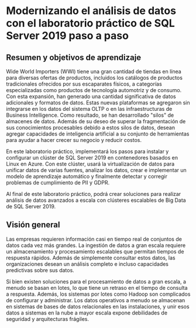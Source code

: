 # Modernizando el análisis de datos con el laboratorio práctico de SQL Server 2019 paso a paso  
## Resumen y objetivos de aprendizaje
Wide World Importers (WWI) tiene una gran cantidad de tiendas en línea para diversas ofertas de productos, incluidos los catálogos de productos tradicionales ofrecidos por sus escaparates físicos, a categorías especializadas como productos de tecnología automotriz y de consumo. Con esta expansión, han generado una cantidad significativa de datos adicionales y formatos de datos. Estas nuevas plataformas se agregaron sin integrarse en los datos del sistema OLTP o en las infraestructuras de Business Intelligence. Como resultado, se han desarrollado "silos" de almacenes de datos. Además de su deseo de superar la fragmentación de sus conocimientos procesables debido a estos silos de datos, desean agregar capacidades de inteligencia artificial a su conjunto de herramientas para ayudar a hacer crecer su negocio y reducir costos.

En este laboratorio práctico, implementará los pasos para instalar y configurar un clúster de SQL Server 2019 en contenedores basados ​​en Linux en Azure. Con este clúster, usará la virtualización de datos para unificar datos de varias fuentes, analizar los datos, crear e implementar un modelo de aprendizaje automático y finalmente detectar y corregir problemas de cumplimiento de PII y GDPR.

Al final de este laboratorio práctico, podrá crear soluciones para realizar análisis de datos avanzados a escala con clústeres escalables de Big Data de SQL Server 2019.

## Visión general
Las empresas requieren información casi en tiempo real de conjuntos de datos cada vez más grandes. La ingestión de datos a gran escala requiere un almacenamiento y procesamiento escalables que permitan tiempos de respuesta rápidos. Además de simplemente consultar estos datos, las organizaciones desean un análisis completo e incluso capacidades predictivas sobre sus datos.

Si bien existen soluciones para el procesamiento de datos a gran escala, a menudo se basan en lotes, lo que tiene un retraso en el tiempo de consulta a respuesta. Además, los sistemas por lotes como Hadoop son complicados de configurar y administrar. Los datos operativos a menudo se almacenan en sistemas de bases de datos relacionales en las instalaciones, y unir esos datos a sistemas en la nube a mayor escala expone debilidades de seguridad y arquitecturas frágiles.
